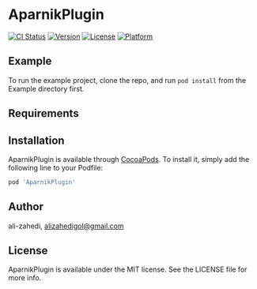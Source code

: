 # AparnikPlugin

[![CI Status](https://img.shields.io/travis/ali-zahedi/AparnikPlugin.svg?style=flat)](https://travis-ci.org/ali-zahedi/AparnikPlugin)
[![Version](https://img.shields.io/cocoapods/v/AparnikPlugin.svg?style=flat)](https://cocoapods.org/pods/AparnikPlugin)
[![License](https://img.shields.io/cocoapods/l/AparnikPlugin.svg?style=flat)](https://cocoapods.org/pods/AparnikPlugin)
[![Platform](https://img.shields.io/cocoapods/p/AparnikPlugin.svg?style=flat)](https://cocoapods.org/pods/AparnikPlugin)

## Example

To run the example project, clone the repo, and run `pod install` from the Example directory first.

## Requirements

## Installation

AparnikPlugin is available through [CocoaPods](https://cocoapods.org). To install
it, simply add the following line to your Podfile:

```ruby
pod 'AparnikPlugin'
```

## Author

ali-zahedi, alizahedigol@gmail.com

## License

AparnikPlugin is available under the MIT license. See the LICENSE file for more info.
